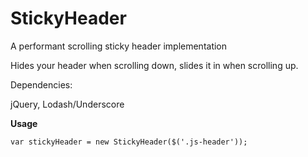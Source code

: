 # StickyHeader
A performant scrolling sticky header implementation

Hides your header when scrolling down, slides it in when scrolling up.

Dependencies:

jQuery, Lodash/Underscore

**Usage**

    var stickyHeader = new StickyHeader($('.js-header'));
